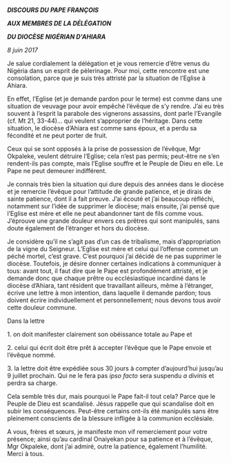***DISCOURS DU PAPE FRANÇOIS***

***AUX MEMBRES DE LA DÉLÉGATION***

***DU DIOCÈSE NIGÉRIAN D'AHIARA***

*8 juin 2017*

Je salue cordialement la délégation et je vous remercie d’être venus du Nigéria dans un esprit de pèlerinage. Pour moi, cette rencontre est une consolation, parce que je suis très attristé par la situation de l’Eglise à Ahiara.

En effet, l’Eglise (et je demande pardon pour le terme) est comme dans une situation de veuvage pour avoir empêché l’évêque de s’y rendre. J’ai eu très souvent à l’esprit la parabole des vignerons assassins, dont parle l’Evangile (cf. Mt 21, 33-44)... qui veulent s’approprier de l’héritage. Dans cette situation, le diocèse d’Ahiara est comme sans époux, et a perdu sa fécondité et ne peut porter de fruit.

Ceux qui se sont opposés à la prise de possession de l’évêque, Mgr Okpaleke, veulent détruire l’Eglise; cela n’est pas permis; peut-être ne s’en rendent-ils pas compte, mais l’Eglise souffre et le Peuple de Dieu en elle. Le Pape ne peut demeurer indifférent.

Je connais très bien la situation qui dure depuis des années dans le diocèse et je remercie l’évêque pour l’attitude de grande patience, et je dirais de sainte patience, dont il a fait preuve. J’ai écouté et j’ai beaucoup réfléchi, notamment sur l’idée de supprimer le diocèse; mais ensuite, j’ai pensé que l’Eglise est mère et elle ne peut abandonner tant de fils comme vous. J’éprouve une grande douleur envers ces prêtres qui sont manipulés, sans doute également de l’étranger et hors du diocèse.

Je considère qu’il ne s’agit pas d’un cas de tribalisme, mais d’appropriation de la vigne du Seigneur. L’Eglise est mère et celui qui l’offense commet un péché mortel, c’est grave. C’est pourquoi j’ai décidé de ne pas supprimer le diocèse. Toutefois, je désire donner certaines indications à communiquer à tous: avant tout, il faut dire que le Pape est profondément attristé, et je demande donc que chaque prêtre ou ecclésiastique incardiné dans le diocèse d’Ahiara, tant résident que travaillant ailleurs, même à l’étranger, écrive une lettre à mon intention, dans laquelle il demande pardon; tous doivent écrire individuellement et personnellement; nous devons tous avoir cette douleur commune.

Dans la lettre

1\. on doit manifester clairement son obéissance totale au Pape et

2\. celui qui écrit doit être prêt à accepter l’évêque que le Pape envoie et l’évêque nommé.

3\. la lettre doit être expédiée sous 30 jours à compter d’aujourd’hui jusqu’au 9 juillet prochain. Qui ne le fera pas *ipso facto* sera suspendu *a divinis* et perdra sa charge.

Cela semble très dur, mais pourquoi le Pape fait-il tout cela? Parce que le Peuple de Dieu est scandalisé. Jésus rappelle que qui scandalise doit en subir les conséquences. Peut-être certains ont-ils été manipulés sans être pleinement conscients de la blessure infligée à la communion ecclésiale.

A vous, frères et sœurs, je manifeste mon vif remerciement pour votre présence; ainsi qu’au cardinal Onaiyekan pour sa patience et à l’évêque, Mgr Okpaleke, dont j’ai admiré, outre la patience, également l’humilité. Merci à tous.